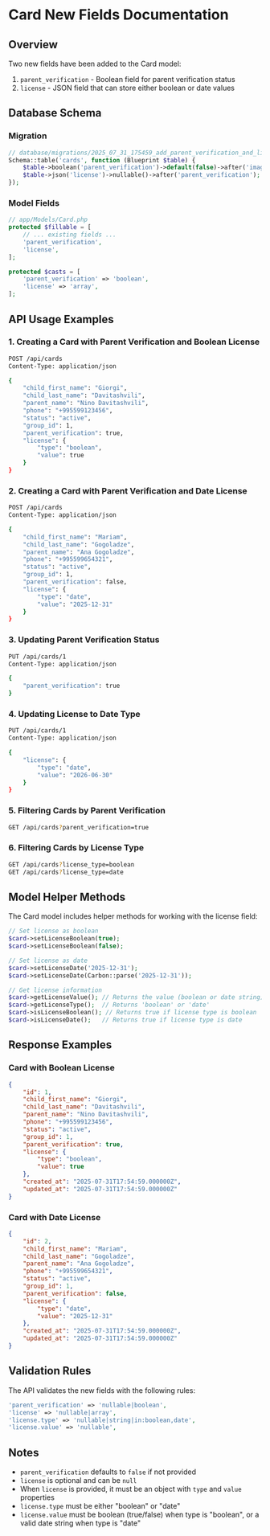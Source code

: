 # Card New Fields Documentation

## Overview
Two new fields have been added to the Card model:
1. `parent_verification` - Boolean field for parent verification status
2. `license` - JSON field that can store either boolean or date values

## Database Schema

### Migration
```php
// database/migrations/2025_07_31_175459_add_parent_verification_and_license_to_cards_table.php
Schema::table('cards', function (Blueprint $table) {
    $table->boolean('parent_verification')->default(false)->after('image_path');
    $table->json('license')->nullable()->after('parent_verification');
});
```

### Model Fields
```php
// app/Models/Card.php
protected $fillable = [
    // ... existing fields ...
    'parent_verification',
    'license',
];

protected $casts = [
    'parent_verification' => 'boolean',
    'license' => 'array',
];
```

## API Usage Examples

### 1. Creating a Card with Parent Verification and Boolean License

```bash
POST /api/cards
Content-Type: application/json

{
    "child_first_name": "Giorgi",
    "child_last_name": "Davitashvili",
    "parent_name": "Nino Davitashvili",
    "phone": "+995599123456",
    "status": "active",
    "group_id": 1,
    "parent_verification": true,
    "license": {
        "type": "boolean",
        "value": true
    }
}
```

### 2. Creating a Card with Parent Verification and Date License

```bash
POST /api/cards
Content-Type: application/json

{
    "child_first_name": "Mariam",
    "child_last_name": "Gogoladze",
    "parent_name": "Ana Gogoladze",
    "phone": "+995599654321",
    "status": "active",
    "group_id": 1,
    "parent_verification": false,
    "license": {
        "type": "date",
        "value": "2025-12-31"
    }
}
```

### 3. Updating Parent Verification Status

```bash
PUT /api/cards/1
Content-Type: application/json

{
    "parent_verification": true
}
```

### 4. Updating License to Date Type

```bash
PUT /api/cards/1
Content-Type: application/json

{
    "license": {
        "type": "date",
        "value": "2026-06-30"
    }
}
```

### 5. Filtering Cards by Parent Verification

```bash
GET /api/cards?parent_verification=true
```

### 6. Filtering Cards by License Type

```bash
GET /api/cards?license_type=boolean
GET /api/cards?license_type=date
```

## Model Helper Methods

The Card model includes helper methods for working with the license field:

```php
// Set license as boolean
$card->setLicenseBoolean(true);
$card->setLicenseBoolean(false);

// Set license as date
$card->setLicenseDate('2025-12-31');
$card->setLicenseDate(Carbon::parse('2025-12-31'));

// Get license information
$card->getLicenseValue(); // Returns the value (boolean or date string)
$card->getLicenseType();  // Returns 'boolean' or 'date'
$card->isLicenseBoolean(); // Returns true if license type is boolean
$card->isLicenseDate();   // Returns true if license type is date
```

## Response Examples

### Card with Boolean License
```json
{
    "id": 1,
    "child_first_name": "Giorgi",
    "child_last_name": "Davitashvili",
    "parent_name": "Nino Davitashvili",
    "phone": "+995599123456",
    "status": "active",
    "group_id": 1,
    "parent_verification": true,
    "license": {
        "type": "boolean",
        "value": true
    },
    "created_at": "2025-07-31T17:54:59.000000Z",
    "updated_at": "2025-07-31T17:54:59.000000Z"
}
```

### Card with Date License
```json
{
    "id": 2,
    "child_first_name": "Mariam",
    "child_last_name": "Gogoladze",
    "parent_name": "Ana Gogoladze",
    "phone": "+995599654321",
    "status": "active",
    "group_id": 1,
    "parent_verification": false,
    "license": {
        "type": "date",
        "value": "2025-12-31"
    },
    "created_at": "2025-07-31T17:54:59.000000Z",
    "updated_at": "2025-07-31T17:54:59.000000Z"
}
```

## Validation Rules

The API validates the new fields with the following rules:

```php
'parent_verification' => 'nullable|boolean',
'license' => 'nullable|array',
'license.type' => 'nullable|string|in:boolean,date',
'license.value' => 'nullable',
```

## Notes

- `parent_verification` defaults to `false` if not provided
- `license` is optional and can be `null`
- When `license` is provided, it must be an object with `type` and `value` properties
- `license.type` must be either "boolean" or "date"
- `license.value` must be boolean (true/false) when type is "boolean", or a valid date string when type is "date" 